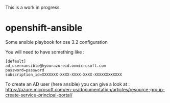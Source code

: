 This is a work in progress.
# openshift-ansible
Some ansible playbook for ose 3.2 configuration

You will need to have something like :
```
[default]
ad_user=ansible@hyourazureid.onmicrosoft.com
password=password
subscription_id=XXXXXXX-XXXX-XXXX-XXXX-XXXXXXXXXXXX
```

To create an AD user (here ansible) you can give a look at :
  https://azure.microsoft.com/en-us/documentation/articles/resource-group-create-service-principal-portal/

